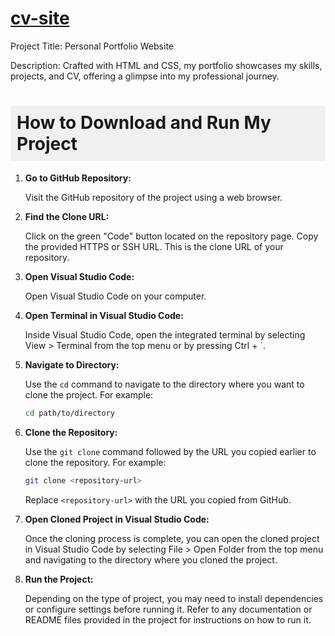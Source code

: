 # [cv-site](https://yassinbesbes.github.io/CvApp/)
Project Title: Personal Portfolio Website

Description:
Crafted with HTML and CSS, my portfolio showcases my skills, projects, and CV, offering a glimpse into my professional journey.


<h1 style="background-color: #f0f0f0; padding: 10px;">How to Download and Run My Project</h1>

1. **Go to GitHub Repository:**

    Visit the GitHub repository of the project using a web browser.

2. **Find the Clone URL:**

    Click on the green "Code" button located on the repository page.
    Copy the provided HTTPS or SSH URL. This is the clone URL of your repository.

3. **Open Visual Studio Code:**

    Open Visual Studio Code on your computer.

4. **Open Terminal in Visual Studio Code:**

    Inside Visual Studio Code, open the integrated terminal by selecting View > Terminal from the top menu or by pressing Ctrl + `.

5. **Navigate to Directory:**

    Use the `cd` command to navigate to the directory where you want to clone the project. For example:

    ```bash
    cd path/to/directory
    ```

6. **Clone the Repository:**

    Use the `git clone` command followed by the URL you copied earlier to clone the repository. For example:

    ```bash
    git clone <repository-url>
    ```

    Replace `<repository-url>` with the URL you copied from GitHub.

7. **Open Cloned Project in Visual Studio Code:**

    Once the cloning process is complete, you can open the cloned project in Visual Studio Code by selecting File > Open Folder from the top menu and navigating to the directory where you cloned the project.

8. **Run the Project:**

    Depending on the type of project, you may need to install dependencies or configure settings before running it. Refer to any documentation or README files provided in the project for instructions on how to run it.


